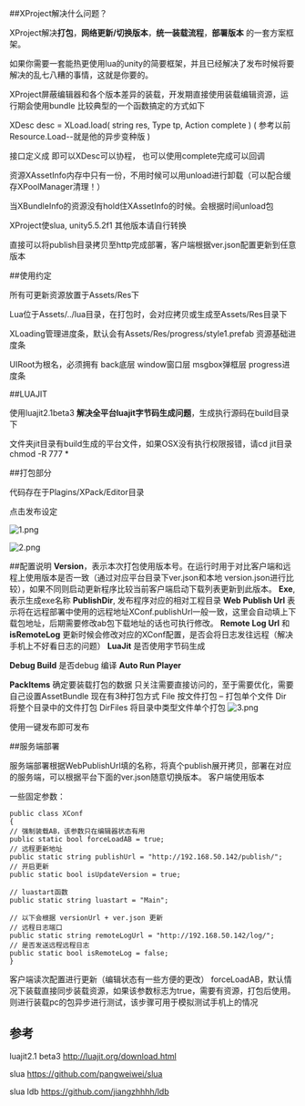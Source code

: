 ##XProject解决什么问题？

XProject解决**打包**，**网络更新/切换版本**，**统一装载流程**，**部署版本** 的一套方案框架。

如果你需要一套能热更使用lua的unity的简要框架，并且已经解决了发布时候将要解决的乱七八糟的事情，这就是你要的。

XProject屏蔽编辑器和各个版本差异的装载，开发期直接使用装载编辑资源，运行期会使用bundle
比较典型的一个函数搞定的方式如下

XDesc desc = XLoad.load( string res, Type tp, Action<XDesc> complete )
( 参考以前Resource.Load--就是他的异步变种版 )

接口定义成 即可以XDesc可以协程， 也可以使用complete完成可以回调

资源XAssetInfo内存中只有一份，不用时候可以用unload进行卸载（可以配合缓存XPoolManager清理！）

当XBundleInfo的资源没有hold住XAssetInfo的时候。会根据时间unload包

XProject使slua, unity5.5.2f1 其他版本请自行转换

直接可以将publish目录拷贝至http完成部署，客户端根据ver.json配置更新到任意版本


##使用约定

所有可更新资源放置于Assets/Res下

Lua位于Assets/../lua目录，在打包时，会对应拷贝或生成至Assets/Res目录下

XLoading管理进度条，默认会有Assets/Res/progress/style1.prefab 资源基础进度条

UIRoot为根名，必须拥有 back底层 window窗口层 msgbox弹框层 progress进度条

##LUAJIT

使用luajit2.1beta3 **解决全平台luajit字节码生成问题**，生成执行源码在build目录下

文件夹jit目录有build生成的平台文件，如果OSX没有执行权限报错，请cd jit目录 chmod -R 777 *


##打包部分

代码存在于Plagins/XPack/Editor目录

点击发布设定

![1.png](md/1.png)

![2.png](md/2.png)
 
##配置说明
**Version**，表示本次打包使用版本号。在运行时用于对比客户端和远程上使用版本是否一致（通过对应平台目录下ver.json和本地
version.json进行比较），如果不同则启动更新程序比较当前客户端启动下载列表更新到此版本。
**Exe**, 表示生成exe名称
**PublishDir**, 发布程序对应的相对工程目录
**Web Publish Url** 表示将在远程部署中使用的远程地址XConf.publishUrl一般一致，这里会自动填上下载包地址，后期需要修改ab包下载地址的话也可执行修改。
**Remote Log Url** 和 **isRemoteLog** 更新时候会修改对应的XConf配置，是否会将日志发往远程（解决手机上不好看日志的问题）
**LuaJit** 是否使用字节码生成

**Debug Build** 是否debug 编译
**Auto Run Player**

**PackItems** 确定要装载打包的数据
只关注需要直接访问的，至于需要优化，需要自己设置AssetBundle
现在有3种打包方式
File 按文件打包 – 打包单个文件
Dir 将整个目录中的文件打包
DirFiles 将目录中类型文件单个打包
![3.png](md/3.png)
 
使用一键发布即可发布


##服务端部署

服务端部署根据WebPublishUrl填的名称，将真个publish展开拷贝，部署在对应的服务端，可以根据平台下面的ver.json随意切换版本。
客户端使用版本

一些固定参数：
    
    public class XConf
    {
    // 强制装载AB，该参数只在编辑器状态有用
    public static bool forceLoadAB = true;
    // 远程更新地址
    public static string publishUrl = "http://192.168.50.142/publish/";
    // 开启更新
    public static bool isUpdateVersion = true;
    
    // luastart函数
    public static string luastart = "Main";
    
    // 以下会根据 versionUrl + ver.json 更新
    // 远程日志端口 
    public static string remoteLogUrl = "http://192.168.50.142/log/";
    // 是否发送远程远程日志
    public static bool isRemoteLog = false;
    }

客户端读次配置进行更新（编辑状态有一些方便的更改）
forceLoadAB，默认情况下装载直接同步装载资源，如果该参数标志为true，需要有资源，打包后使用。
则进行装载pc的包异步进行测试，该步骤可用于模拟测试手机上的情况




## 参考

luajit2.1 beta3 http://luajit.org/download.html

slua https://github.com/pangweiwei/slua

slua ldb https://github.com/jiangzhhhh/ldb

